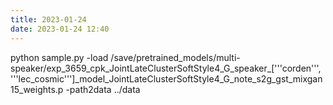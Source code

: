 ```yaml
---
title: 2023-01-24
date: 2023-01-24 12:40
---
```

python sample.py -load /save/pretrained_models/multi-speaker/exp_3659_cpk_JointLateClusterSoftStyle4_G_speaker_['\''corden'\'', '\''lec_cosmic'\'']_model_JointLateClusterSoftStyle4_G_note_s2g_gst_mixgan15_weights.p -path2data ../data